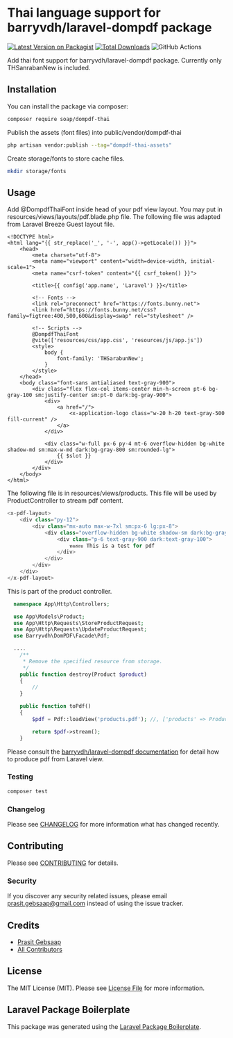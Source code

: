 # Thai language support for barryvdh/laravel-dompdf package

[![Latest Version on Packagist](https://img.shields.io/packagist/v/soap/dompdf-thai.svg?style=flat-square)](https://packagist.org/packages/soap/dompdf-thai)
[![Total Downloads](https://img.shields.io/packagist/dt/soap/dompdf-thai.svg?style=flat-square)](https://packagist.org/packages/soap/dompdf-thai)
![GitHub Actions](https://github.com/soap/dompdf-thai/actions/workflows/main.yml/badge.svg)

Add thai font support for barryvdh/laravel-dompdf package. Currently only THSanrabanNew is included. 

## Installation

You can install the package via composer:

```bash
composer require soap/dompdf-thai
```

Publish the assets (font files) into public/vendor/dompdf-thai
```bash
php artisan vendor:publish --tag="dompdf-thai-assets"
```

Create storage/fonts to store cache files.
```bash
mkdir storage/fonts
```

## Usage

Add @DompdfThaiFont inside head of your pdf view layout. You may put in resources/views/layouts/pdf.blade.php file. The following file was adapted from Laravel Breeze Guest layout file.

```blade
<!DOCTYPE html>
<html lang="{{ str_replace('_', '-', app()->getLocale()) }}">
    <head>
        <meta charset="utf-8">
        <meta name="viewport" content="width=device-width, initial-scale=1">
        <meta name="csrf-token" content="{{ csrf_token() }}">

        <title>{{ config('app.name', 'Laravel') }}</title>

        <!-- Fonts -->
        <link rel="preconnect" href="https://fonts.bunny.net">
        <link href="https://fonts.bunny.net/css?family=figtree:400,500,600&display=swap" rel="stylesheet" />

        <!-- Scripts -->
        @DompdfThaiFont
        @vite(['resources/css/app.css', 'resources/js/app.js'])
        <style>
            body {
                font-family: 'THSarabunNew';
            }
        </style>
    </head>
    <body class="font-sans antialiased text-gray-900">
        <div class="flex flex-col items-center min-h-screen pt-6 bg-gray-100 sm:justify-center sm:pt-0 dark:bg-gray-900">
            <div>
                <a href="/">
                    <x-application-logo class="w-20 h-20 text-gray-500 fill-current" />
                </a>
            </div>

            <div class="w-full px-6 py-4 mt-6 overflow-hidden bg-white shadow-md sm:max-w-md dark:bg-gray-800 sm:rounded-lg">
                {{ $slot }}
            </div>
        </div>
    </body>
</html>
```
The following file is in resources/views/products. This file will be used by ProductController to stream pdf content.
```php
<x-pdf-layout>
    <div class="py-12">
        <div class="mx-auto max-w-7xl sm:px-6 lg:px-8">
            <div class="overflow-hidden bg-white shadow-sm dark:bg-gray-800 sm:rounded-lg">
                <div class="p-6 text-gray-900 dark:text-gray-100">
                    ทดสอบ This is a test for pdf
                </div>
            </div>
        </div>
    </div>
</x-pdf-layout>
```
This is part of the product controller.
```php
  namespace App\Http\Controllers;

  use App\Models\Product;
  use App\Http\Requests\StoreProductRequest;
  use App\Http\Requests\UpdateProductRequest;
  use Barryvdh\DomPDF\Facade\Pdf;

  ....
    /**
     * Remove the specified resource from storage.
     */
    public function destroy(Product $product)
    {
        //
    }

    public function toPdf()
    {
        $pdf = Pdf::loadView('products.pdf'); //, ['products' => Product::all()]);

        return $pdf->stream();
    }
  ```
Please consult the [barryvdh/laravel-dompdf documentation](https://github.com/barryvdh/laravel-dompdf) for detail how to produce pdf from Laravel view.

### Testing

```bash
composer test
```

### Changelog

Please see [CHANGELOG](CHANGELOG.md) for more information what has changed recently.

## Contributing

Please see [CONTRIBUTING](CONTRIBUTING.md) for details.

### Security

If you discover any security related issues, please email prasit.gebsaap@gmail.com instead of using the issue tracker.

## Credits

-   [Prasit Gebsaap](https://github.com/soap)
-   [All Contributors](../../contributors)

## License

The MIT License (MIT). Please see [License File](LICENSE.md) for more information.

## Laravel Package Boilerplate

This package was generated using the [Laravel Package Boilerplate](https://laravelpackageboilerplate.com).
